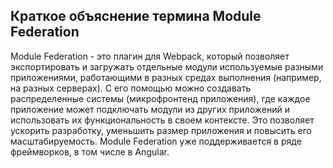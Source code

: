 ## Краткое объяснение термина Module Federation

Module Federation - это плагин для Webpack, который позволяет экспортировать и загружать отдельные модули используемые разными приложениями, работающими в разных средах выполнения (например, на разных серверах). С его помощью можно создавать распределенные системы (микрофронтенд приложения), где каждое приложение может подключать модули из других приложений и использовать их функциональность в своем контексте. Это позволяет ускорить разработку, уменьшить размер приложения и повысить его масштабируемость. Module Federation уже поддерживается в ряде фреймворков, в том числе в Angular.